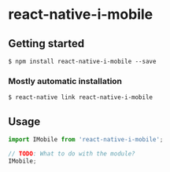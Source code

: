 # react-native-i-mobile

## Getting started

`$ npm install react-native-i-mobile --save`

### Mostly automatic installation

`$ react-native link react-native-i-mobile`

## Usage
```javascript
import IMobile from 'react-native-i-mobile';

// TODO: What to do with the module?
IMobile;
```
